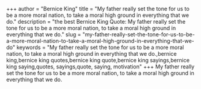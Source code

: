 +++
author = "Bernice King"
title = "My father really set the tone for us to be a more moral nation, to take a moral high ground in everything that we do."
description = "the best Bernice King Quote: My father really set the tone for us to be a more moral nation, to take a moral high ground in everything that we do."
slug = "my-father-really-set-the-tone-for-us-to-be-a-more-moral-nation-to-take-a-moral-high-ground-in-everything-that-we-do"
keywords = "My father really set the tone for us to be a more moral nation, to take a moral high ground in everything that we do.,bernice king,bernice king quotes,bernice king quote,bernice king sayings,bernice king saying,quotes, sayings,quote, saying, motivation"
+++
My father really set the tone for us to be a more moral nation, to take a moral high ground in everything that we do.

